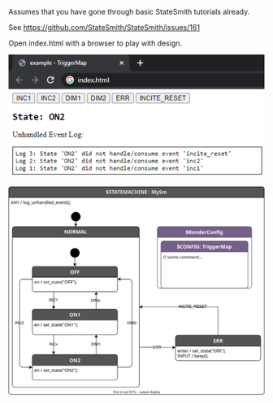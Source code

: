 Assumes that you have gone through basic StateSmith tutorials already.

See https://github.com/StateSmith/StateSmith/issues/161

Open index.html with a browser to play with design.

![](docs/index.html.png)

![](./src/MySm.drawio.svg)

